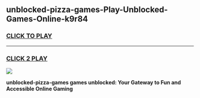 
## unblocked-pizza-games-Play-Unblocked-Games-Online-k9r84
<h3>
<a href="https://premium76.site?title=unblocked-pizza-games&ref=24A">CLICK TO PLAY</a></h3>
<hr>

<h3>
<a href="https://premium76.site?title=unblocked-pizza-games&ref=24A">CLICK 2 PLAY</a>
  
</h3>

<a href="https://premium76.site?title=unblocked-pizza-games&ref=24A"><img src="https://clearcache.store/games.png"></a>


**unblocked-pizza-games games unblocked: Your Gateway to Fun and Accessible Online Gaming**
